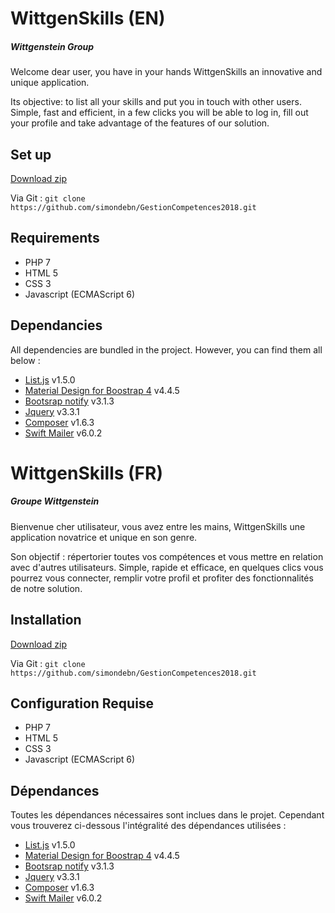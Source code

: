 # WittgenSkills (EN)

##### Wittgenstein Group
 
Welcome dear user, you have in your hands WittgenSkills an innovative and unique application.
 
Its objective: to list all your skills and put you in touch with other users. 
Simple, fast and efficient, in a few clicks you will be able to log in, fill out your profile and take advantage of the features of our solution.

## Set up

[Download zip](https://codeload.github.com/simondebn/GestionCompetences2018/zip/master)

Via Git : 
`git clone https://github.com/simondebn/GestionCompetences2018.git`

## Requirements

  * PHP 7
  * HTML 5
  * CSS 3
  * Javascript (ECMAScript 6)


## Dependancies 

All dependencies are bundled in the project. However, you can find them all below : 

  * [List.js](http://listjs.com/) v1.5.0 
  * [Material Design for Boostrap 4](https://mdbootstrap.com/) v4.4.5 
  * [Bootsrap notify](http://bootstrap-notify.remabledesigns.com/) v3.1.3
  * [Jquery](https://jquery.com/) v3.3.1
  * [Composer](https://getcomposer.org/) v1.6.3
  * [Swift Mailer](https://swiftmailer.symfony.com/) v6.0.2
  

# WittgenSkills (FR)
##### Groupe Wittgenstein
 
Bienvenue cher utilisateur, vous avez entre les mains, WittgenSkills une application novatrice et unique en son genre.
 
Son objectif : répertorier toutes vos compétences et vous mettre en relation avec d'autres utilisateurs. 
Simple, rapide et efficace, en quelques clics vous pourrez vous connecter, remplir votre profil et profiter des fonctionnalités de notre solution.

## Installation

[Download zip](https://codeload.github.com/simondebn/GestionCompetences2018/zip/master)

Via Git : 
`git clone https://github.com/simondebn/GestionCompetences2018.git`

## Configuration Requise

  * PHP 7
  * HTML 5
  * CSS 3
  * Javascript (ECMAScript 6)


## Dépendances 

Toutes les dépendances nécessaires sont inclues dans le projet. Cependant vous trouverez ci-dessous l'intégralité des dépendances utilisées : 

  * [List.js](http://listjs.com/) v1.5.0 
  * [Material Design for Boostrap 4](https://mdbootstrap.com/) v4.4.5 
  * [Bootsrap notify](http://bootstrap-notify.remabledesigns.com/) v3.1.3
  * [Jquery](https://jquery.com/) v3.3.1
  * [Composer](https://getcomposer.org/) v1.6.3
  * [Swift Mailer](https://swiftmailer.symfony.com/) v6.0.2
  
